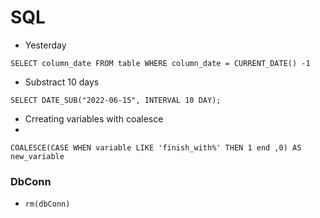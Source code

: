 # SQL #

- Yesterday

```SELECT column_date FROM table WHERE column_date = CURRENT_DATE() -1```

- Substract 10 days

```SELECT DATE_SUB("2022-06-15", INTERVAL 10 DAY);```

- Crreating variables with coalesce
- 
```COALESCE(CASE WHEN variable LIKE 'finish_with%' THEN 1 end ,0) AS new_variable```

### DbConn

- ```rm(dbConn)```
